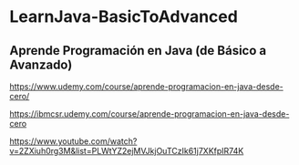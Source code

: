 # LearnJava-BasicToAdvanced

## Aprende Programación en Java (de Básico a Avanzado)

https://www.udemy.com/course/aprende-programacion-en-java-desde-cero/

https://ibmcsr.udemy.com/course/aprende-programacion-en-java-desde-cero

https://www.youtube.com/watch?v=2ZXiuh0rg3M&list=PLWtYZ2ejMVJkjOuTCzIk61j7XKfpIR74K
